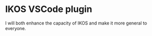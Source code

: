 # IKOS VSCode plugin
I will both enhance the capacity of IKOS and make it more general to everyone.

